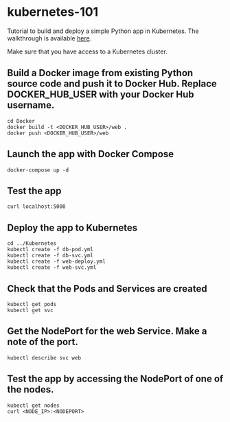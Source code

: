 # kubernetes-101
Tutorial to build and deploy a simple Python app in Kubernetes. The walkthrough is available [here](https://youtu.be/zeS6OyDoy78).

Make sure that you have access to a Kubernetes cluster.

## Build a Docker image from existing Python source code and push it to Docker Hub. Replace DOCKER_HUB_USER with your Docker Hub username.
```
cd Docker
docker build -t <DOCKER_HUB_USER>/web .
docker push <DOCKER_HUB_USER>/web
```

## Launch the app with Docker Compose
```
docker-compose up -d 
```

## Test the app
```
curl localhost:5000
```

## Deploy the app to Kubernetes
```
cd ../Kubernetes
kubectl create -f db-pod.yml
kubectl create -f db-svc.yml
kubectl create -f web-deploy.yml
kubectl create -f web-svc.yml
```

## Check that the Pods and Services are created
```
kubectl get pods
kubectl get svc
```

## Get the NodePort for the web Service. Make a note of the port.
```
kubectl describe svc web
```

## Test the app by accessing the NodePort of one of the nodes.

```
kubectl get nodes
curl <NODE_IP>:<NODEPORT>
```










